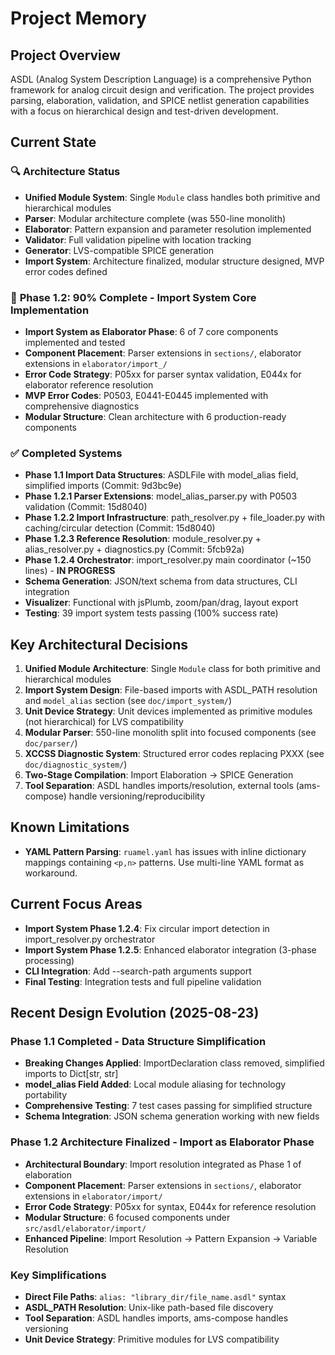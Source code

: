 # Project Memory

## Project Overview
ASDL (Analog System Description Language) is a comprehensive Python framework for analog circuit design and verification. The project provides parsing, elaboration, validation, and SPICE netlist generation capabilities with a focus on hierarchical design and test-driven development.

## Current State

### 🔍 **Architecture Status**
- **Unified Module System**: Single `Module` class handles both primitive and hierarchical modules
- **Parser**: Modular architecture complete (was 550-line monolith)
- **Elaborator**: Pattern expansion and parameter resolution implemented
- **Validator**: Full validation pipeline with location tracking
- **Generator**: LVS-compatible SPICE generation
- **Import System**: Architecture finalized, modular structure designed, MVP error codes defined

### 🚀 **Phase 1.2: 90% Complete - Import System Core Implementation**
- **Import System as Elaborator Phase**: 6 of 7 core components implemented and tested
- **Component Placement**: Parser extensions in `sections/`, elaborator extensions in `elaborator/import_/`
- **Error Code Strategy**: P05xx for parser syntax validation, E044x for elaborator reference resolution
- **MVP Error Codes**: P0503, E0441-E0445 implemented with comprehensive diagnostics
- **Modular Structure**: Clean architecture with 6 production-ready components

### ✅ **Completed Systems**
- **Phase 1.1 Import Data Structures**: ASDLFile with model_alias field, simplified imports (Commit: 9d3bc9e)
- **Phase 1.2.1 Parser Extensions**: model_alias_parser.py with P0503 validation (Commit: 15d8040)
- **Phase 1.2.2 Import Infrastructure**: path_resolver.py + file_loader.py with caching/circular detection (Commit: 15d8040)
- **Phase 1.2.3 Reference Resolution**: module_resolver.py + alias_resolver.py + diagnostics.py (Commit: 5fcb92a)
- **Phase 1.2.4 Orchestrator**: import_resolver.py main coordinator (~150 lines) - **IN PROGRESS**
- **Schema Generation**: JSON/text schema from data structures, CLI integration
- **Visualizer**: Functional with jsPlumb, zoom/pan/drag, layout export
- **Testing**: 39 import system tests passing (100% success rate)

## Key Architectural Decisions
1. **Unified Module Architecture**: Single `Module` class for both primitive and hierarchical modules
2. **Import System Design**: File-based imports with ASDL_PATH resolution and `model_alias` section (see `doc/import_system/`)
3. **Unit Device Strategy**: Unit devices implemented as primitive modules (not hierarchical) for LVS compatibility
4. **Modular Parser**: 550-line monolith split into focused components (see `doc/parser/`)
5. **XCCSS Diagnostic System**: Structured error codes replacing PXXX (see `doc/diagnostic_system/`)
6. **Two-Stage Compilation**: Import Elaboration → SPICE Generation
7. **Tool Separation**: ASDL handles imports/resolution, external tools (ams-compose) handle versioning/reproducibility

## Known Limitations
- **YAML Pattern Parsing**: `ruamel.yaml` has issues with inline dictionary mappings containing `<p,n>` patterns. Use multi-line YAML format as workaround.

## Current Focus Areas
- **Import System Phase 1.2.4**: Fix circular import detection in import_resolver.py orchestrator
- **Import System Phase 1.2.5**: Enhanced elaborator integration (3-phase processing)
- **CLI Integration**: Add --search-path arguments support
- **Final Testing**: Integration tests and full pipeline validation

## Recent Design Evolution (2025-08-23)

### **Phase 1.1 Completed - Data Structure Simplification**
- **Breaking Changes Applied**: ImportDeclaration class removed, simplified imports to Dict[str, str]
- **model_alias Field Added**: Local module aliasing for technology portability
- **Comprehensive Testing**: 7 test cases passing for simplified structure
- **Schema Integration**: JSON schema generation working with new fields

### **Phase 1.2 Architecture Finalized - Import as Elaborator Phase**
- **Architectural Boundary**: Import resolution integrated as Phase 1 of elaboration
- **Component Placement**: Parser extensions in `sections/`, elaborator extensions in `elaborator/import/`
- **Error Code Strategy**: P05xx for syntax, E044x for reference resolution
- **Modular Structure**: 6 focused components under `src/asdl/elaborator/import/`
- **Enhanced Pipeline**: Import Resolution → Pattern Expansion → Variable Resolution

### **Key Simplifications**
- **Direct File Paths**: `alias: "library_dir/file_name.asdl"` syntax
- **ASDL_PATH Resolution**: Unix-like path-based file discovery
- **Tool Separation**: ASDL handles imports, ams-compose handles versioning
- **Unit Device Strategy**: Primitive modules for LVS compatibility

